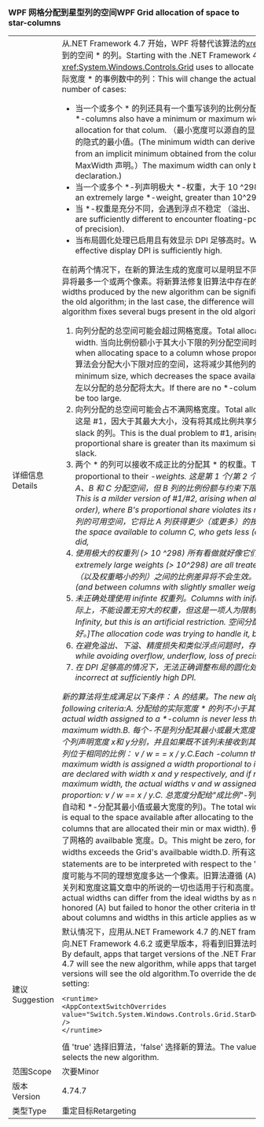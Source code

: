 ### <a name="wpf-grid-allocation-of-space-to-star-columns"></a><span data-ttu-id="db6b2-101">WPF 网格分配到星型列的空间</span><span class="sxs-lookup"><span data-stu-id="db6b2-101">WPF Grid allocation of space to star-columns</span></span>

|   |   |
|---|---|
|<span data-ttu-id="db6b2-102">详细信息</span><span class="sxs-lookup"><span data-stu-id="db6b2-102">Details</span></span>|<span data-ttu-id="db6b2-103">从.NET Framework 4.7 开始，WPF 将替代该算法的<xref:System.Windows.Controls.Grid>使用分配到的空间 \* 的列。</span><span class="sxs-lookup"><span data-stu-id="db6b2-103">Starting with the .NET Framework 4.7, WPF replaces the algorithm that <xref:System.Windows.Controls.Grid> uses to allocate space to \*-columns.</span></span> <span data-ttu-id="db6b2-104">这将更改分配给的实际宽度 \* 的事例数中的列：</span><span class="sxs-lookup"><span data-stu-id="db6b2-104">This will change the actual width assigned to \*-columns in a number of cases:</span></span><ul><li><span data-ttu-id="db6b2-105">当一个或多个 \* 的列还具有一个重写该列的比例分配的最小值或最大宽度。</span><span class="sxs-lookup"><span data-stu-id="db6b2-105">When one or more \*-columns also have a minimum or maximum width that overrides the proportional allocation for that colum.</span></span> <span data-ttu-id="db6b2-106">（最小宽度可以源自的显式 MinWidth 声明，或者从列的内容中获取的隐式的最小值。</span><span class="sxs-lookup"><span data-stu-id="db6b2-106">(The minimum width can derive from an explicit MinWidth declaration, or from an implicit minimum obtained from the column's content.</span></span> <span data-ttu-id="db6b2-107">最大宽度可以仅定义显式，从 MaxWidth 声明。）</span><span class="sxs-lookup"><span data-stu-id="db6b2-107">The maximum width can only be defined explicitly, from a MaxWidth declaration.)</span></span></li><li><span data-ttu-id="db6b2-108">当一个或多个 *-列声明极大 *-权重，大于 10 ^298。</span><span class="sxs-lookup"><span data-stu-id="db6b2-108">When one or more *-columns declare an extremely large *-weight, greater than 10^298.</span></span></li><li><span data-ttu-id="db6b2-109">当 \*-权重是充分不同，会遇到浮点不稳定 （溢出、 下溢、 精度损失）。</span><span class="sxs-lookup"><span data-stu-id="db6b2-109">When the \*-weights are sufficiently different to encounter floating-point instability (overflow, underflow, loss of precision).</span></span></li><li><span data-ttu-id="db6b2-110">当布局圆化处理已启用且有效显示 DPI 足够高时。</span><span class="sxs-lookup"><span data-stu-id="db6b2-110">When layout rounding is enabled, and the effective display DPI is sufficiently high.</span></span></li></ul><span data-ttu-id="db6b2-111">在前两个情况下，在新的算法生成的宽度可以是明显不同于旧算法; 生成的那些在最后一种情况，差异将最多一个或两个像素。将新算法修复旧算法中存在的几个 bug:</span><span class="sxs-lookup"><span data-stu-id="db6b2-111">In the first two cases, the widths produced by the new algorithm can be significantly different from those produced by the old algorithm; in the last case, the difference will be at most one or two pixels.The new algorithm fixes several bugs present in the old algorithm:</span></span><ol><li><span data-ttu-id="db6b2-112">向列分配的总空间可能会超过网格宽度。</span><span class="sxs-lookup"><span data-stu-id="db6b2-112">Total allocation to columns can exceed the Grid's width.</span></span> <span data-ttu-id="db6b2-113">当向比例份额小于其大小下限的列分配空间时，可能会出现这种问题。</span><span class="sxs-lookup"><span data-stu-id="db6b2-113">This can occur when allocating space to a column whose proportional share is less than its minimum size.</span></span> <span data-ttu-id="db6b2-114">算法会分配大小下限对应的空间，这将减少其他列的可用空间。</span><span class="sxs-lookup"><span data-stu-id="db6b2-114">The algorithm allocates the minimum size, which decreases the space available to other columns.</span></span> <span data-ttu-id="db6b2-115">如果有任何 \* 的列向左以分配的总分配将太大。</span><span class="sxs-lookup"><span data-stu-id="db6b2-115">If there are no \*-columns left to allocate, the total allocation will be too large.</span></span></li><li><span data-ttu-id="db6b2-116">向列分配的总空间可能会占不满网格宽度。</span><span class="sxs-lookup"><span data-stu-id="db6b2-116">Total allocation can fall short of the Grid's width.</span></span> <span data-ttu-id="db6b2-117">这是 #1，因大于其最大大小，没有将其成比例共享分配给某一列时的双重问题 \*-有待占用 slack 的列。</span><span class="sxs-lookup"><span data-stu-id="db6b2-117">This is the dual problem to #1, arising when allocating to a column whose proportional share is greater than its maximum size, with no \*-columns left to take up the slack.</span></span></li><li><span data-ttu-id="db6b2-118">两个 * 的列可以接收不成正比的分配其 * 的权重。</span><span class="sxs-lookup"><span data-stu-id="db6b2-118">Two *-columns can receive allocations not proportional to their *-weights.</span></span> <span data-ttu-id="db6b2-119">这是第 1 个/第 2 个问题造成的较为温和的影响，当依序向 \*-列 A、B 和 C 分配空间，但 B 列的比例份额与约束下限（或上限）冲突时，可能会出现这种问题。</span><span class="sxs-lookup"><span data-stu-id="db6b2-119">This is a milder version of #1/#2, arising when allocating to \*-columns A, B, and C (in that order), where B's proportional share violates its min (or max) constraint.</span></span> <span data-ttu-id="db6b2-120">同样，这会更改 C 列的可用空间，它将比 A 列获得更少（或更多）的按比例分配空间。</span><span class="sxs-lookup"><span data-stu-id="db6b2-120">As above, this changes the space available to column C, who gets less (or more) proportional allocation than A did,</span></span></li><li><span data-ttu-id="db6b2-121">使用极大的权重列 (&gt; 10 ^298) 所有看做就好像它们具有权重 10 ^298。</span><span class="sxs-lookup"><span data-stu-id="db6b2-121">Columns with extremely large weights (&gt; 10^298) are all treated as if they had weight 10^298.</span></span> <span data-ttu-id="db6b2-122">这些列（以及权重略小的列）之间的比例差异将不会生效。</span><span class="sxs-lookup"><span data-stu-id="db6b2-122">Proportional differences between them (and between columns with slightly smaller weights) are not honored.</span></span></li><li><span data-ttu-id="db6b2-123">未正确处理使用 inifinte 权重列。</span><span class="sxs-lookup"><span data-stu-id="db6b2-123">Columns with inifinte weights are not handled correctly.</span></span> <span data-ttu-id="db6b2-124">[实际上，不能设置无穷大的权重，但这是一项人为限制。</span><span class="sxs-lookup"><span data-stu-id="db6b2-124">[Actually you can't set a weight to Infinity, but this is an artificial restriction.</span></span> <span data-ttu-id="db6b2-125">空间分配代码是在努力处理这样的列，但处理得并不好。]</span><span class="sxs-lookup"><span data-stu-id="db6b2-125">The allocation code was trying to handle it, but doing a bad job.]</span></span></li><li><span data-ttu-id="db6b2-126">在避免溢出、下溢、精度损失和类似浮点问题时，存在一些小问题。</span><span class="sxs-lookup"><span data-stu-id="db6b2-126">Several minor problems while avoiding overflow, underflow, loss of precision and similar floating-point issues.</span></span></li><li><span data-ttu-id="db6b2-127">在 DPI 足够高的情况下，无法正确调整布局的圆化处理。</span><span class="sxs-lookup"><span data-stu-id="db6b2-127">Adjustments for layout rounding are incorrect at sufficiently high DPI.</span></span></li></ol><span data-ttu-id="db6b2-128">新的算法将生成满足以下条件： A 的结果。</span><span class="sxs-lookup"><span data-stu-id="db6b2-128">The new algorithm produces results that meet the following criteria:A.</span></span> <span data-ttu-id="db6b2-129">分配给的实际宽度 \* 的列不小于其最小宽度也不大于其最大宽度。B。</span><span class="sxs-lookup"><span data-stu-id="db6b2-129">The actual width assigned to a \*-column is never less than its minimum width nor greater than its maximum width.B.</span></span> <span data-ttu-id="db6b2-130">每个<em>-不是列分配其最小或最大宽度分配宽度成正比其<em>的权重。要精确，如果两个列声明宽度 x</em>和 y</em>分别，并且如果既不该列未接收到其最小值或最大宽度，实际宽度 v 和 w 分配给列位于相同的比例： v / w = = x / y.C.</span><span class="sxs-lookup"><span data-stu-id="db6b2-130">Each <em>-column that is not assigned its minimum or maximum width is assigned a width proportional to its <em>-weight. To be precise, if two columns are declared with width x</em> and y</em> respectively, and if neither column receives its minimum or maximum width, the actual widths v and w assigned to the columns are in the same proportion: v / w == x / y.C.</span></span> <span data-ttu-id="db6b2-131">总宽度分配给&quot;成比例&quot;*-列后的可用空间等于分配给受约束的列 (固定的自动和 *-分配其最小值或最大宽度的列)。</span><span class="sxs-lookup"><span data-stu-id="db6b2-131">The total width allocated to &quot;proportional&quot; *-columns is equal to the space available after allocating to the constrained columns (fixed, auto, and *-columns that are allocated their min or max width).</span></span> <span data-ttu-id="db6b2-132">例如，这可能是零，如果最小宽度的总和超过了网格的 availbable 宽度。D。</span><span class="sxs-lookup"><span data-stu-id="db6b2-132">This might be zero, for instance if the sum of the minimum widths exceeds the Grid's availbable width.D.</span></span> <span data-ttu-id="db6b2-133">所有这些语句是相对于解释&quot;理想&quot;布局。</span><span class="sxs-lookup"><span data-stu-id="db6b2-133">All these statements are to be interpreted with respect to the &quot;ideal&quot; layout.</span></span> <span data-ttu-id="db6b2-134">布局舍入在生效时，实际的宽度可能与不同的理想宽度多达一个像素。旧算法遵循 (A)，但无法接受在上述情况下的其他条件。有关列和宽度这篇文章中的所说的一切也适用于行和高度。</span><span class="sxs-lookup"><span data-stu-id="db6b2-134">When layout rounding is in effect, the actual widths can differ from the ideal widths by as much as one pixel.The old algorithm honored (A) but failed to honor the other criteria in the cases outlined above.Everything said about columns and widths in this article applies as well to rows and heights.</span></span>|
|<span data-ttu-id="db6b2-135">建议</span><span class="sxs-lookup"><span data-stu-id="db6b2-135">Suggestion</span></span>|<span data-ttu-id="db6b2-136">默认情况下，应用从.NET Framework 4.7 的.NET framework 目标版本，将看到新算法，应用面向.NET Framework 4.6.2 或更早版本，将看到旧算法时。若要重写默认值，请使用以下配置设置：</span><span class="sxs-lookup"><span data-stu-id="db6b2-136">By default, apps that target versions of the .NET Framework starting with the .NET Framework 4.7 will see the new algorithm, while apps that target the .NET Framework 4.6.2 or earlier versions will see the old algorithm.To override the default, use the following configuration setting:</span></span><pre><code class="language-xml">&lt;runtime&gt;&#13;&#10;&lt;AppContextSwitchOverrides value=&quot;Switch.System.Windows.Controls.Grid.StarDefinitionsCanExceedAvailableSpace=true&quot; /&gt;&#13;&#10;&lt;/runtime&gt;&#13;&#10;</code></pre><span data-ttu-id="db6b2-137">值 'true' 选择旧算法，'false' 选择新的算法。</span><span class="sxs-lookup"><span data-stu-id="db6b2-137">The value 'true' selects the old algorithm, 'false' selects the new algorithm.</span></span>|
|<span data-ttu-id="db6b2-138">范围</span><span class="sxs-lookup"><span data-stu-id="db6b2-138">Scope</span></span>|<span data-ttu-id="db6b2-139">次要</span><span class="sxs-lookup"><span data-stu-id="db6b2-139">Minor</span></span>|
|<span data-ttu-id="db6b2-140">版本</span><span class="sxs-lookup"><span data-stu-id="db6b2-140">Version</span></span>|<span data-ttu-id="db6b2-141">4.7</span><span class="sxs-lookup"><span data-stu-id="db6b2-141">4.7</span></span>|
|<span data-ttu-id="db6b2-142">类型</span><span class="sxs-lookup"><span data-stu-id="db6b2-142">Type</span></span>|<span data-ttu-id="db6b2-143">重定目标</span><span class="sxs-lookup"><span data-stu-id="db6b2-143">Retargeting</span></span>|


